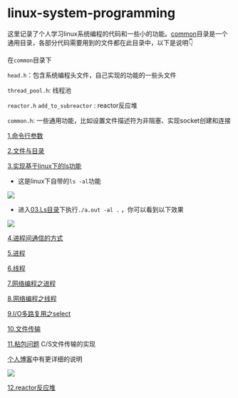 # linux-system-programming

这里记录了个人学习linux系统编程的代码和一些小的功能。[common](./common)目录是一个通用目录，各部分代码需要用到的文件都在此目录中，以下是说明:point_down:

在`common`目录下

`head.h`：包含系统编程头文件，自己实现的功能的一些头文件

`thread_pool.h`: 线程池

`reactor.h`  `add_to_subreactor` :  reactor反应堆

`common.h`: 一些通用功能，比如设置文件描述符为非阻塞、实现socket创建和连接



[1.命令行参数](./01.getiopt)

[2.文件与目录](./02.file_dir)

[3.实现基于linux下的ls功能](./03.Ls)

-   这是linux下自带的`ls -al`功能

![](https://cdn.jsdelivr.net/gh/srymaker0/blogImgs@main/Img/20211002174759.png)

-   进入[03.Ls目录](./03.Ls)下执行`./a.out -al .` ，你可以看到以下效果

![](https://cdn.jsdelivr.net/gh/srymaker0/blogImgs@main/Img/20211002174919.png)



[4.进程间通信的方式](./04.IPC)

[5.进程](./05.fork)

[6.线程](./06.pthread)

[7.网络编程之进程](./07.socket)

[8.网络编程之线程](./08。socket_thread)

[9.I/O多路复用之select](./09.socket_select)

[10.文件传输](./10.socket_file)

[11.粘包问题](./11.file_transfer)
C/S文件传输的实现

[个人博客](www.srymaker0.com)中有更详细的说明

![](https://cdn.jsdelivr.net/gh/srymaker0/blogImgs@main/Img/20211004164450.png)



[12.reactor反应堆](./12.reactor)
